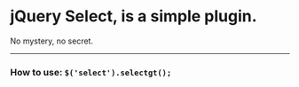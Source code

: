 # jQuery Select, is a simple plugin.
No mystery, no secret.

-----------------

### How to use:  `$('select').selectgt();`





